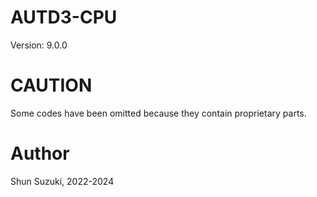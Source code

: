 # AUTD3-CPU

Version: 9.0.0

# CAUTION

Some codes have been omitted because they contain proprietary parts.

# Author

Shun Suzuki, 2022-2024

